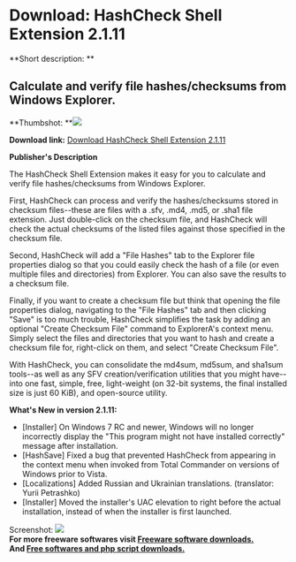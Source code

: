 # Download: HashCheck Shell Extension 2.1.11

**Short description: **

## Calculate and verify file hashes/checksums from Windows Explorer.

  
**Thumbshot: **![](http://www.freewarefiles.com/screenshot/hashckckshext_md.jpg)   
  
**Download link:** [Download HashCheck Shell Extension 2.1.11](http://freesoftwares.boysofts.com/HashCheck-Shell-Extension_program_46637.html)  
  

**Publisher's Description**  
  

The HashCheck Shell Extension makes it easy for you to calculate and verify
file hashes/checksums from Windows Explorer.

First, HashCheck can process and verify the hashes/checksums stored in
checksum files--these are files with a .sfv, .md4, .md5, or .sha1 file
extension. Just double-click on the checksum file, and HashCheck will check
the actual checksums of the listed files against those specified in the
checksum file.

Second, HashCheck will add a "File Hashes" tab to the Explorer file properties
dialog so that you could easily check the hash of a file (or even multiple
files and directories) from Explorer. You can also save the results to a
checksum file.

Finally, if you want to create a checksum file but think that opening the file
properties dialog, navigating to the "File Hashes" tab and then clicking
"Save" is too much trouble, HashCheck simplifies the task by adding an
optional "Create Checksum File" command to ExplorerA's context menu. Simply
select the files and directories that you want to hash and create a checksum
file for, right-click on them, and select "Create Checksum File".

With HashCheck, you can consolidate the md4sum, md5sum, and sha1sum tools--as
well as any SFV creation/verification utilities that you might have--into one
fast, simple, free, light-weight (on 32-bit systems, the final installed size
is just 60 KiB), and open-source utility.

**What's New in version 2.1.11:**

  * [Installer] On Windows 7 RC and newer, Windows will no longer incorrectly display the "This program might not have installed correctly" message after installation. 
  * [HashSave] Fixed a bug that prevented HashCheck from appearing in the context menu when invoked from Total Commander on versions of Windows prior to Vista. 
  * [Localizations] Added Russian and Ukrainian translations. (translator: Yurii Petrashko) 
  * [Installer] Moved the installer's UAC elevation to right before the actual installation, instead of when the installer is first launched. 

  
  
Screenshot: ![](http://www.freewarefiles.com/screenshot/hashckckshext.jpg)  
**For more freeware softwares visit [Freeware software downloads.](http://freesoftwares.boysofts.com/)**   
**And [Free softwares and php script downloads.](http://www.boysofts.com/)**

